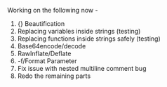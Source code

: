 Working on the following now -
1. {} Beautification
2. Replacing variables inside strings (testing)
3. Replacing functions inside strings safely (testing)
4. Base64encode/decode
5. RawInflate/Deflate
6. -f/Format Parameter
7. Fix issue with nested multiline comment bug
8. Redo the remaining parts